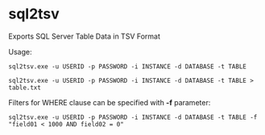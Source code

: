 # sql2tsv 

Exports SQL Server Table Data in TSV Format

Usage:
```batch
sql2tsv.exe -u USERID -p PASSWORD -i INSTANCE -d DATABASE -t TABLE

sql2tsv.exe -u USERID -p PASSWORD -i INSTANCE -d DATABASE -t TABLE > table.txt
```

Filters for WHERE clause can be specified with **-f** parameter:
```batch
sql2tsv.exe -u USERID -p PASSWORD -i INSTANCE -d DATABASE -t TABLE -f "field01 < 1000 AND field02 = 0"
```